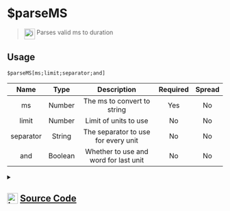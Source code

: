 # $parseMS
> <img align="top" src="https://upload.wikimedia.org/wikipedia/commons/thumb/e/e4/Infobox_info_icon.svg/160px-Infobox_info_icon.svg.png?20150409153300" alt="image" width="25" height="auto"> Parses valid ms to duration
## Usage
```
$parseMS[ms;limit;separator;and]
```
| Name | Type | Description | Required | Spread
| :---: | :---: | :---: | :---: | :---: |
ms | Number | The ms to convert to string | Yes | No
limit | Number | Limit of units to use | No | No
separator | String | The separator to use for every unit | No | No
and | Boolean | Whether to use and word for last unit | No | No
<details>
<summary>
    
## <img align="top" src="https://cdn4.iconfinder.com/data/icons/iconsimple-logotypes/512/github-512.png" alt="image" width="25" height="auto">  [Source Code](https://github.com/tryforge/ForgeScript-V2/blob/main/src/native/parseMS.ts)
    
</summary>
    
```ts
import { TimeParser } from "../constants"
import { ArgType, NativeFunction, Return } from "../structures"

export default new NativeFunction({
    name: "$parseMS",
    version: "1.0.2",
    description: "Parses valid ms to duration",
    brackets: true,
    args: [
        {
            name: "ms",
            description: "The ms to convert to string",
            rest: false,
            type: ArgType.Number,
            required: true
        },
        {
            name: "limit",
            description: "Limit of units to use",
            rest: false,
            type: ArgType.Number
        },
        {
            name: "separator",
            description: "The separator to use for every unit",
            rest: false,
            type: ArgType.String
        },
        {
            name: "and",
            rest: false,
            description: "Whether to use and word for last unit",
            type: ArgType.Boolean
        }
    ],
    unwrap: true,
    execute(ctx, [ ms, limit, sep, and ]) {
        return Return.success(TimeParser.parseToString(ms, {
            and: and || false,
            limit: limit || undefined,
            separator: sep || " "
        }))
    },
})
```
    
</details>